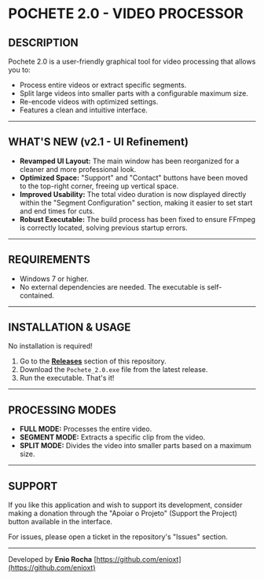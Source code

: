 # POCHETE 2.0 - VIDEO PROCESSOR

## DESCRIPTION
Pochete 2.0 is a user-friendly graphical tool for video processing that allows you to:
- Process entire videos or extract specific segments.
- Split large videos into smaller parts with a configurable maximum size.
- Re-encode videos with optimized settings.
- Features a clean and intuitive interface.

---

## WHAT'S NEW (v2.1 - UI Refinement)
- **Revamped UI Layout:** The main window has been reorganized for a cleaner and more professional look.
- **Optimized Space:** "Support" and "Contact" buttons have been moved to the top-right corner, freeing up vertical space.
- **Improved Usability:** The total video duration is now displayed directly within the "Segment Configuration" section, making it easier to set start and end times for cuts.
- **Robust Executable:** The build process has been fixed to ensure FFmpeg is correctly located, solving previous startup errors.

---

## REQUIREMENTS
- Windows 7 or higher.
- No external dependencies are needed. The executable is self-contained.

---

## INSTALLATION & USAGE
No installation is required!
1. Go to the **[Releases](https://github.com/enioxt/Pochete2.0/releases)** section of this repository.
2. Download the `Pochete_2.0.exe` file from the latest release.
3. Run the executable. That's it!

---

## PROCESSING MODES
- **FULL MODE:** Processes the entire video.
- **SEGMENT MODE:** Extracts a specific clip from the video.
- **SPLIT MODE:** Divides the video into smaller parts based on a maximum size.

---

## SUPPORT
If you like this application and wish to support its development, consider making a donation through the "Apoiar o Projeto" (Support the Project) button available in the interface.

For issues, please open a ticket in the repository's "Issues" section.

---

Developed by **Enio Rocha**
[https://github.com/enioxt](https://github.com/enioxt)